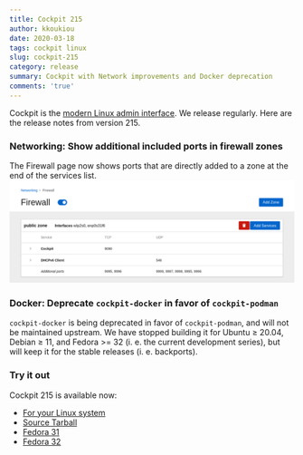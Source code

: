 ```yaml
---
title: Cockpit 215
author: kkoukiou
date: 2020-03-18
tags: cockpit linux
slug: cockpit-215
category: release
summary: Cockpit with Network improvements and Docker deprecation
comments: 'true'
---
```


Cockpit is the [modern Linux admin interface](https://cockpit-project.org/). We release regularly. Here are the release notes from version 215.

### Networking: Show additional included ports in firewall zones

The Firewall page now shows ports that are directly added to a zone at the end of the services list.
![zone ports](/images/firewall-zone-ports.png)

### Docker: Deprecate `cockpit-docker` in favor of `cockpit-podman`

`cockpit-docker` is being deprecated in favor of `cockpit-podman`, and will not be
maintained upstream. We have stopped building it for Ubuntu ≥ 20.04,
Debian ≥ 11, and Fedora >= 32 (i. e. the current development series), but will keep it for the
stable releases (i. e. backports).

### Try it out

Cockpit 215 is available now:

 * [For your Linux system](https://cockpit-project.org/running.html)
 * [Source Tarball](https://github.com/cockpit-project/cockpit/releases/tag/215)
 * [Fedora 31](https://bodhi.fedoraproject.org/updates/FEDORA-2020-6f3212b6fa)
 * [Fedora 32](https://bodhi.fedoraproject.org/updates/FEDORA-2020-a63046430d)
